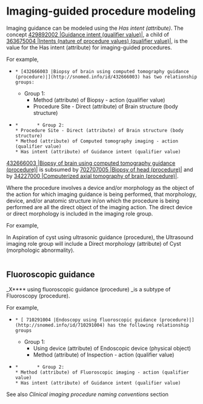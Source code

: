 # Imaging-guided procedure modeling

Imaging guidance can be modeled using the _Has intent (attribute)_. The concept [429892002 |Guidance intent (qualifier value)|](http://snomed.info/id/429892002), a child of [363675004 |Intents (nature of procedure values) (qualifier value)|](http://snomed.info/id/363675004), is the value for the Has intent (attribute) for imaging-guided procedures.

For example,

* ```
  * [432666003 |Biopsy of brain using computed tomography guidance (procedure)|](http://snomed.info/id/432666003) has two relationship groups:
  ```
  * Group 1:
    * Method (attribute) of Biopsy - action (qualifier value)
    * Procedure Site - Direct (attribute) of Brain structure (body structure)
* ```
  *       * Group 2:
  * Procedure Site - Direct (attribute) of Brain structure (body structure)
  * Method (attribute) of Computed tomography imaging - action (qualifier value)
  * Has intent (attribute) of Guidance intent (qualifier value)
  ```

[432666003 |Biopsy of brain using computed tomography guidance (procedure)|](http://snomed.info/id/432666003) is subsumed by [702707005 |Biopsy of head (procedure)|](http://snomed.info/id/702707005) and by [34227000 |Computerized axial tomography of brain (procedure)|](http://snomed.info/id/34227000).

Where the procedure involves a device and/or morphology as the object of the action for which imaging guidance is being performed, that morphology, device, and/or anatomic structure in/on which the procedure is being performed are all the direct object of the imaging action. The direct device or direct morphology is included in the imaging role group.

For example,

In Aspiration of cyst using ultrasonic guidance (procedure), the Ultrasound imaging role group will include a Direct morphology (attribute) of Cyst (morphologic abnormality).

<figure><img src="../../../../../../authoring/procedure/images/212340432.png" alt=""><figcaption></figcaption></figure>

## Fluoroscopic guidance

\_X\*\*\*\* using fluoroscopic guidance (procedure) \_is a subtype of Fluoroscopy (procedure).

For example,

* ```
  * [ 710291004 |Endoscopy using fluoroscopic guidance (procedure)|](http://snomed.info/id/710291004) has the following relationship groups
  ```
  * Group 1:
    * Using device (attribute) of Endoscopic device (physical object)
    * Method (attribute) of Inspection - action (qualifier value)
* ```
  *       * Group 2:
  * Method (attribute) of Fluoroscopic imaging - action (qualifier value)
  * Has intent (attribute) of Guidance intent (qualifier value)
  ```

See also _Clinical imaging procedure naming conventions_ section
